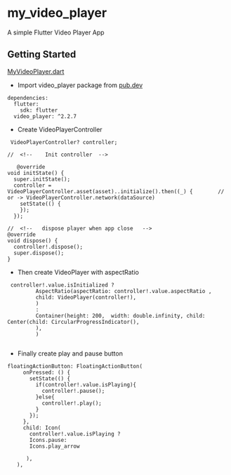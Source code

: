# my_video_player

A simple Flutter Video Player App

## Getting Started

[MyVideoPlayer.dart](https://github.com/mbganesh/VideoPlayer-Flutter/blob/main/lib/MyVideoPlayer.dart)

  - Import video_player package from [pub.dev](https://pub.dev/packages/video_player)


```
dependencies:
  flutter:
    sdk: flutter
  video_player: ^2.2.7
  ```
  
  - Create VideoPlayerController 
  
  ```
   VideoPlayerController? controller;
   
//  <!--    Init controller  -->
   
     @override
  void initState() {
    super.initState();
    controller = VideoPlayerController.asset(asset)..initialize().then((_) {        // or -> VideoPlayerController.network(dataSource)
      setState(() {
      });
    });
    
//  <!--   dispose player when app close   -->
  @override
  void dispose() {
    controller!.dispose();
    super.dispose();
  }

```

  - Then create VideoPlayer with aspectRatio

 ```
  controller!.value.isInitialized ?
          AspectRatio(aspectRatio: controller!.value.aspectRatio , 
          child: VideoPlayer(controller!),
          )
          :
          Container(height: 200,  width: double.infinity, child: Center(child: CircularProgressIndicator(),
          ),
          )
          
 ```
 
  -  Finally create play and pause button 
 
 ```
 floatingActionButton: FloatingActionButton(
      onPressed: () {
        setState(() {
          if(controller!.value.isPlaying){
            controller!.pause();
          }else{
            controller!.play();
          }
        });
      },
      child: Icon( 
        controller!.value.isPlaying ?
        Icons.pause:
        Icons.play_arrow

       ),
    ),
    
 ```


